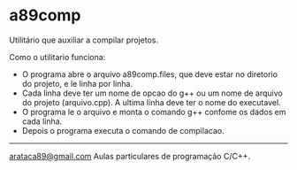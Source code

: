 # a89comp

Utilitário que auxiliar a compilar projetos.

Como o utilitario funciona:
- O programa abre o arquivo a89comp.files, que deve estar no diretorio do projeto, e le linha por linha.
- Cada linha deve ter um nome de opcao do g++ ou um nome de arquivo do projeto (arquivo.cpp). A ultima linha deve ter o nome do executavel.
- O programa le o arquivo e monta o comando g++ confome os dados em cada linha.
- Depois o programa executa o comando de compilacao.

-----------
arataca89@gmail.com
Aulas particulares de programação C/C++.
